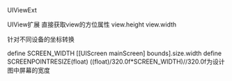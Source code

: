UIViewExt

UIView扩展 
直接获取view的方位属性
view.height
view.width


针对不同设备的坐标转换

define SCREEN_WIDTH [[UIScreen mainScreen] bounds].size.width
define SCREENPOINTRESIZE(float) ((float)/320.0f*SCREEN_WIDTH)//320.0f为设计图中屏幕的宽度
